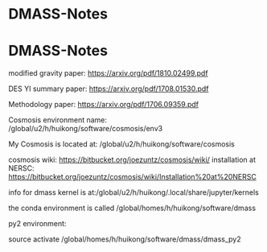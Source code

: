 # DMASS-Notes
# DMASS-Notes

modified gravity paper: https://arxiv.org/pdf/1810.02499.pdf

DES YI summary paper: https://arxiv.org/pdf/1708.01530.pdf

Methodology paper: https://arxiv.org/pdf/1706.09359.pdf

Cosmosis environment name: /global/u2/h/huikong/software/cosmosis/env3

My Cosmosis is located at: /global/u2/h/huikong/software/cosmosis

cosmosis wiki: https://bitbucket.org/joezuntz/cosmosis/wiki/
installation at NERSC: https://bitbucket.org/joezuntz/cosmosis/wiki/Installation%20at%20NERSC


info for dmass kernel is at:/global/u2/h/huikong/.local/share/jupyter/kernels

the conda environment is called /global/homes/h/huikong/software/dmass


py2 environment:

source activate /global/homes/h/huikong/software/dmass/dmass_py2
